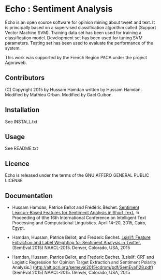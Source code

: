 
# Echo : Sentiment Analysis 

Echo is an open source software for opinion mining about tweet and text.
It is principally based on a supervised classification algorithm called (Support Vector Machine SVM). Training data set has been used for training a classification model. Development set has been used for tuning SVM parameters. Testing set has been used to evaluate the performance of the system.

This work was supported by the French Region PACA under the project Agoraweb.

## Contributors

(C) Copyright 2015 by Hussam Hamdan written by Hussam Hamdan.
Modified by Mathieu Orban.
Modified by Gael Guibon.

## Installation

See INSTALL.txt


## Usage

See README.txt


## Licence

Echo is released under the terms of the GNU AFFERO GENERAL PUBLIC LICENSE

## Documentation
- Hussam Hamdan, Patrice Bellot and Frédéric Béchet.  [Sentiment Lexicon-Based Features for Sentiment Analysis in Short Text.](http://www.academia.edu/11687899/Sentiment_Lexicon-Based_Features_for_Sentiment_Analysis_in_Short_Text) In Proceeding of tthe 16th International Conference on Intelligent Text Processing and Computational Linguistics. April 14–20, 2015, Cairo, Egypt.

- Hamdan, Hussam, Patrice Bellot, and Frederic Bechet. [Lsislif: Feature Extraction and Label Weighting for Sentiment Analysis in Twitter.](http://alt.qcri.org/semeval2015/cdrom/pdf/SemEval095.pdf) (SemEval 2015) NAACL-2015. Denver, Colorado, USA, 2015

- Hamdan, Hussam, Patrice Bellot, and Frederic Bechet. [Lsislif: CRF and Logistic Regression for Opinion Target Extraction and Sentiment Polarity Analysis.] (http://alt.qcri.org/semeval2015/cdrom/pdf/SemEval128.pdf) (SemEval 2015) NAACL-2015. Denver, Colorado, USA, 2015
